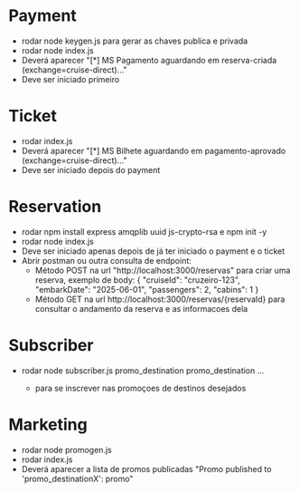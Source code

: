 # Payment
- rodar node keygen.js para gerar as chaves publica e privada 
- rodar node index.js
- Deverá aparecer "[*] MS Pagamento aguardando em reserva-criada (exchange=cruise-direct)..."
- Deve ser iniciado primeiro

# Ticket
- rodar index.js
- Deverá aparecer "[*] MS Bilhete aguardando em pagamento-aprovado (exchange=cruise-direct)..."
- Deve ser iniciado depois do payment

# Reservation
- rodar npm install express amqplib uuid js-crypto-rsa e npm init -y
- rodar node index.js
- Deve ser iniciado apenas depois de já ter iniciado o payment e o ticket
- Abrir postman ou outra consulta de endpoint:
    - Método POST na url "http://localhost:3000/reservas" para criar uma reserva, exemplo de body:
    {
        "cruiseId":    "cruzeiro-123",
        "embarkDate":  "2025-06-01",
        "passengers":  2,
        "cabins":      1
    }
    - Método GET na url http://localhost:3000/reservas/{reservaId} para consultar o andamento da reserva e as informacoes dela

# Subscriber
- rodar node subscriber.js promo_destination<Letra> promo_destination<Letra> ...
    - para se inscrever nas promoçoes de destinos desejados

# Marketing
- rodar node promogen.js
- rodar index.js
- Deverá aparecer a lista de promos publicadas "Promo published to 'promo_destinationX': promo"
